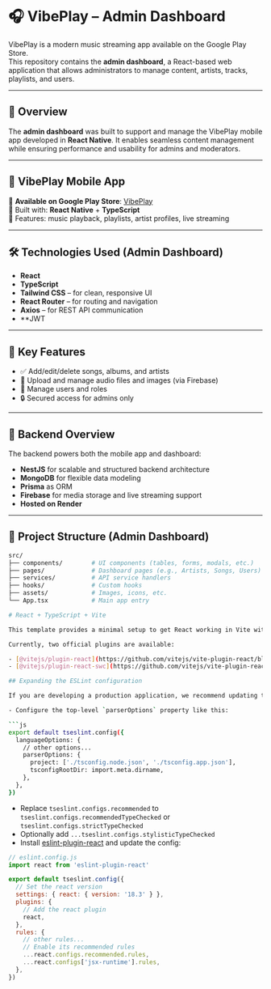 # 🎧 VibePlay – Admin Dashboard

VibePlay is a modern music streaming app available on the Google Play Store.  
This repository contains the **admin dashboard**, a React-based web application that allows administrators to manage content, artists, tracks, playlists, and users.

---

## 🚀 Overview

The **admin dashboard** was built to support and manage the VibePlay mobile app developed in **React Native**. It enables seamless content management while ensuring performance and usability for admins and moderators.

---

## 📱 VibePlay Mobile App

🛒 **Available on Google Play Store**: [VibePlay](https://play.google.com/store/apps/details?id=com.fjuchristianvibes&hl=en_US)  
🧠 Built with: **React Native** + **TypeScript**  
🎵 Features: music playback, playlists, artist profiles, live streaming

---

## 🛠️ Technologies Used (Admin Dashboard)

- **React**
- **TypeScript**
- **Tailwind CSS** – for clean, responsive UI
- **React Router** – for routing and navigation
- **Axios** – for REST API communication
- **JWT 

---

## 🎯 Key Features

- ✅ Add/edit/delete songs, albums, and artists  
- 📁 Upload and manage audio files and images (via Firebase)  
- 👤 Manage users and roles    
- 🔒 Secured access for admins only  

---

## 🧱 Backend Overview

The backend powers both the mobile app and dashboard:

- **NestJS** for scalable and structured backend architecture  
- **MongoDB** for flexible data modeling  
- **Prisma** as ORM  
- **Firebase** for media storage and live streaming support  
- **Hosted on Render**

---

## 📂 Project Structure (Admin Dashboard)

```bash
src/
├── components/        # UI components (tables, forms, modals, etc.)
├── pages/             # Dashboard pages (e.g., Artists, Songs, Users)
├── services/          # API service handlers
├── hooks/             # Custom hooks
├── assets/            # Images, icons, etc.
└── App.tsx            # Main app entry

# React + TypeScript + Vite

This template provides a minimal setup to get React working in Vite with HMR and some ESLint rules.

Currently, two official plugins are available:

- [@vitejs/plugin-react](https://github.com/vitejs/vite-plugin-react/blob/main/packages/plugin-react/README.md) uses [Babel](https://babeljs.io/) for Fast Refresh
- [@vitejs/plugin-react-swc](https://github.com/vitejs/vite-plugin-react-swc) uses [SWC](https://swc.rs/) for Fast Refresh

## Expanding the ESLint configuration

If you are developing a production application, we recommend updating the configuration to enable type aware lint rules:

- Configure the top-level `parserOptions` property like this:

```js
export default tseslint.config({
  languageOptions: {
    // other options...
    parserOptions: {
      project: ['./tsconfig.node.json', './tsconfig.app.json'],
      tsconfigRootDir: import.meta.dirname,
    },
  },
})
```

- Replace `tseslint.configs.recommended` to `tseslint.configs.recommendedTypeChecked` or `tseslint.configs.strictTypeChecked`
- Optionally add `...tseslint.configs.stylisticTypeChecked`
- Install [eslint-plugin-react](https://github.com/jsx-eslint/eslint-plugin-react) and update the config:

```js
// eslint.config.js
import react from 'eslint-plugin-react'

export default tseslint.config({
  // Set the react version
  settings: { react: { version: '18.3' } },
  plugins: {
    // Add the react plugin
    react,
  },
  rules: {
    // other rules...
    // Enable its recommended rules
    ...react.configs.recommended.rules,
    ...react.configs['jsx-runtime'].rules,
  },
})
```
